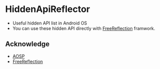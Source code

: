 # HiddenApiReflector
- Useful hidden API list in Android OS
- You can use these hidden API directly with [FreeReflection](https://github.com/tiann/FreeReflection) framwork.

## Acknowledge
- [AOSP](https://android.googlesource.com/)
- [FreeReflection](https://github.com/tiann/FreeReflection)